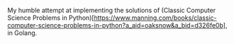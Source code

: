 My humble attempt at implementing the solutions of (Classic Computer Science Problems in Python)[https://www.manning.com/books/classic-computer-science-problems-in-python?a_aid=oaksnow&a_bid=d326fe0b], in Golang.